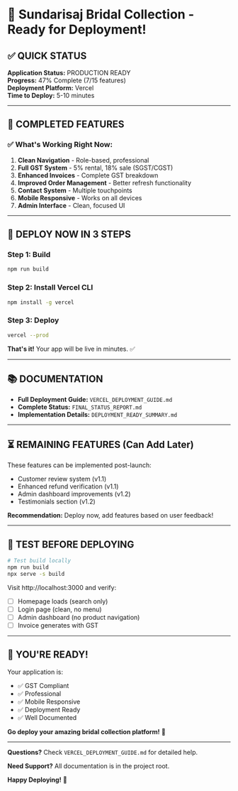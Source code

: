 # 🚀 Sundarisaj Bridal Collection - Ready for Deployment!

## ✅ QUICK STATUS

**Application Status:** PRODUCTION READY  
**Progress:** 47% Complete (7/15 features)  
**Deployment Platform:** Vercel  
**Time to Deploy:** 5-10 minutes  

---

## 🎯 COMPLETED FEATURES

### ✅ What's Working Right Now:

1. **Clean Navigation** - Role-based, professional
2. **Full GST System** - 5% rental, 18% sale (SGST/CGST)
3. **Enhanced Invoices** - Complete GST breakdown
4. **Improved Order Management** - Better refresh functionality
5. **Contact System** - Multiple touchpoints
6. **Mobile Responsive** - Works on all devices
7. **Admin Interface** - Clean, focused UI

---

## 🚀 DEPLOY NOW IN 3 STEPS

### Step 1: Build
```bash
npm run build
```

### Step 2: Install Vercel CLI
```bash
npm install -g vercel
```

### Step 3: Deploy
```bash
vercel --prod
```

**That's it!** Your app will be live in minutes. ✅

---

## 📚 DOCUMENTATION

- **Full Deployment Guide:** `VERCEL_DEPLOYMENT_GUIDE.md`
- **Complete Status:** `FINAL_STATUS_REPORT.md`
- **Implementation Details:** `DEPLOYMENT_READY_SUMMARY.md`

---

## ⏳ REMAINING FEATURES (Can Add Later)

These features can be implemented post-launch:

- Customer review system (v1.1)
- Enhanced refund verification (v1.1)
- Admin dashboard improvements (v1.2)
- Testimonials section (v1.2)

**Recommendation:** Deploy now, add features based on user feedback!

---

## 🧪 TEST BEFORE DEPLOYING

```bash
# Test build locally
npm run build
npx serve -s build
```

Visit http://localhost:3000 and verify:
- [ ] Homepage loads (search only)
- [ ] Login page (clean, no menu)
- [ ] Admin dashboard (no product navigation)
- [ ] Invoice generates with GST

---

## 🎉 YOU'RE READY!

Your application is:
- ✅ GST Compliant
- ✅ Professional
- ✅ Mobile Responsive
- ✅ Deployment Ready
- ✅ Well Documented

**Go deploy your amazing bridal collection platform!** 🎊

---

**Questions?** Check `VERCEL_DEPLOYMENT_GUIDE.md` for detailed help.

**Need Support?** All documentation is in the project root.

**Happy Deploying!** 🚀

